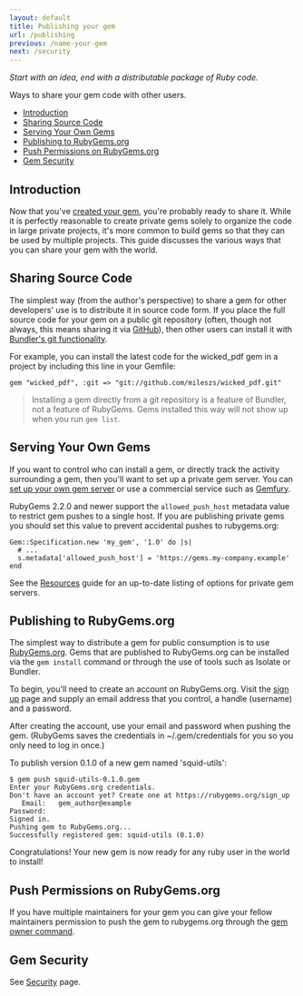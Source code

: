 ```yaml
---
layout: default
title: Publishing your gem
url: /publishing
previous: /name-your-gem
next: /security
---
```


<em class="t-gray">Start with an idea, end with a distributable package of Ruby code.</em>

Ways to share your gem code with other users.

* [Introduction](#introduction)
* [Sharing Source Code](#sharing-source-code)
* [Serving Your Own Gems](#serving-your-own-gems)
* [Publishing to RubyGems.org](#publishing-to-rubygemsorg)
* [Push Permissions on RubyGems.org](#push-permissions-on-rubygemsorg)
* [Gem Security](#gem-security)

Introduction
------------

Now that you've [created your gem](/make-your-own-gem), you're probably ready
to share it.  While it is perfectly reasonable to create private gems solely to
organize the code in large private projects, it's more common to build gems so
that they can be used by multiple projects.  This guide discusses the various
ways that you can share your gem with the world.

Sharing Source Code
-------------------

The simplest way (from the author's perspective) to share a gem for other
developers' use is to distribute it in source code form. If you place the full
source code for your gem on a public git repository (often, though not always,
this means sharing it via [GitHub](https://github.com)), then other users can
install it with [Bundler's git functionality](http://bundler.io/git.html).

For example, you can install the latest code for the wicked_pdf gem in a
project by including this line in your Gemfile:

    gem "wicked_pdf", :git => "git://github.com/mileszs/wicked_pdf.git"

> Installing a gem directly from a git repository is a feature of Bundler, not
> a feature of RubyGems. Gems installed this way will not show up when you run
> `gem list`.

Serving Your Own Gems
---------------------

If you want to control who can install a gem, or directly track the activity
surrounding a gem, then you'll want to set up a private gem server. You can
[set up your own gem server](/run-your-own-gem-server) or use a commercial
service such as [Gemfury](http://www.gemfury.com/).

RubyGems 2.2.0 and newer support the `allowed_push_host` metadata value to
restrict gem pushes to a single host.  If you are publishing private gems you
should set this value to prevent accidental pushes to rubygems.org:

    Gem::Specification.new 'my_gem', '1.0' do |s|
      # ...
      s.metadata['allowed_push_host'] = 'https://gems.my-company.example'
    end

See the [Resources](/resources) guide for an up-to-date listing of options for
private gem servers.

Publishing to RubyGems.org
--------------------------

The simplest way to distribute a gem for public consumption is to use
[RubyGems.org](https://rubygems.org/).  Gems that are published to RubyGems.org
can be installed via the `gem install` command or through the use of tools such
as Isolate or Bundler.

To begin, you'll need to create an account on RubyGems.org. Visit the [sign
up](https://rubygems.org/users/new) page and supply an email address that you
control, a handle (username) and a password.

After creating the account, use your email and password when pushing the gem.
(RubyGems saves the credentials in ~/.gem/credentials for you so you only need
to log in once.)

To publish version 0.1.0 of a new gem named 'squid-utils':

    $ gem push squid-utils-0.1.0.gem
    Enter your RubyGems.org credentials.
    Don't have an account yet? Create one at https://rubygems.org/sign_up
       Email:   gem_author@example
    Password:
    Signed in.
    Pushing gem to RubyGems.org...
    Successfully registered gem: squid-utils (0.1.0)

Congratulations! Your new gem is now ready for any ruby user in the world to
install!

Push Permissions on RubyGems.org
--------------------------------

If you have multiple maintainers for your gem you can give your fellow
maintainers permission to push the gem to rubygems.org through the [gem
owner command](/command-reference/#gem_owner).

Gem Security
------------

See [Security](/security) page.
